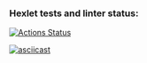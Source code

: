 ### Hexlet tests and linter status:
[![Actions Status](https://github.com/agentkei/python-project-50/workflows/hexlet-check/badge.svg)](https://github.com/agentkei/python-project-50/actions)

[![asciicast](https://asciinema.org/a/bs0eZv8TsQY6wsIcGzqWtZlVa.svg)](https://asciinema.org/a/bs0eZv8TsQY6wsIcGzqWtZlVa)